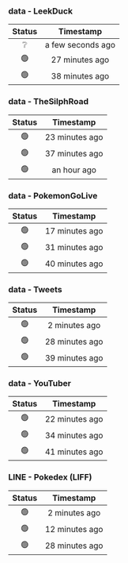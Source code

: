 ### data - LeekDuck
| Status | Timestamp |
|:------:|:---------:|
| ❔ | a few seconds ago |
| 🟢 | 27 minutes ago |
| 🟢 | 38 minutes ago |

### data - TheSilphRoad
| Status | Timestamp |
|:------:|:---------:|
| 🟢 | 23 minutes ago |
| 🟢 | 37 minutes ago |
| 🟢 | an hour ago |

### data - PokemonGoLive
| Status | Timestamp |
|:------:|:---------:|
| 🟢 | 17 minutes ago |
| 🟢 | 31 minutes ago |
| 🟢 | 40 minutes ago |

### data - Tweets
| Status | Timestamp |
|:------:|:---------:|
| 🟢 | 2 minutes ago |
| 🟢 | 28 minutes ago |
| 🟢 | 39 minutes ago |

### data - YouTuber
| Status | Timestamp |
|:------:|:---------:|
| 🟢 | 22 minutes ago |
| 🟢 | 34 minutes ago |
| 🟢 | 41 minutes ago |

### LINE - Pokedex (LIFF)
| Status | Timestamp |
|:------:|:---------:|
| 🟢 | 2 minutes ago |
| 🟢 | 12 minutes ago |
| 🟢 | 28 minutes ago |

